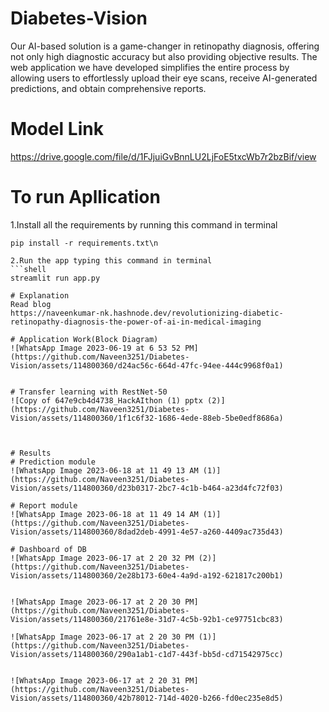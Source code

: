 # Diabetes-Vision
Our AI-based solution is a game-changer in retinopathy diagnosis, offering not only high diagnostic accuracy but also providing objective results. The web application we have developed simplifies the entire process by allowing users to effortlessly upload their eye scans, receive AI-generated predictions, and obtain comprehensive reports.

# Model Link 
https://drive.google.com/file/d/1FJjuiGvBnnLU2LjFoE5txcWb7r2bzBif/view

# To run Apllication
1.Install all the requirements by running this command in terminal
```shell
pip install -r requirements.txt\n

2.Run the app typing this command in terminal
```shell
streamlit run app.py

# Explanation
Read blog
https://naveenkumar-nk.hashnode.dev/revolutionizing-diabetic-retinopathy-diagnosis-the-power-of-ai-in-medical-imaging

# Application Work(Block Diagram)
![WhatsApp Image 2023-06-19 at 6 53 52 PM](https://github.com/Naveen3251/Diabetes-Vision/assets/114800360/d24ac56c-664d-47fc-94ee-444c9968f0a1)


# Transfer learning with RestNet-50
![Copy of 647e9cb4d4738_HackAIthon (1) pptx (2)](https://github.com/Naveen3251/Diabetes-Vision/assets/114800360/1f1c6f32-1686-4ede-88eb-5be0edf8686a)



# Results
# Prediction module
![WhatsApp Image 2023-06-18 at 11 49 13 AM (1)](https://github.com/Naveen3251/Diabetes-Vision/assets/114800360/d23b0317-2bc7-4c1b-b464-a23d4fc72f03)

# Report module
![WhatsApp Image 2023-06-18 at 11 49 14 AM (1)](https://github.com/Naveen3251/Diabetes-Vision/assets/114800360/8dad2deb-4991-4e57-a260-4409ac735d43)

# Dashboard of DB
![WhatsApp Image 2023-06-17 at 2 20 32 PM (2)](https://github.com/Naveen3251/Diabetes-Vision/assets/114800360/2e28b173-60e4-4a9d-a192-621817c200b1)


![WhatsApp Image 2023-06-17 at 2 20 30 PM](https://github.com/Naveen3251/Diabetes-Vision/assets/114800360/21761e8e-31d7-4c5b-92b1-ce97751cbc83)

![WhatsApp Image 2023-06-17 at 2 20 30 PM (1)](https://github.com/Naveen3251/Diabetes-Vision/assets/114800360/290a1ab1-c1d7-443f-bb5d-cd71542975cc)


![WhatsApp Image 2023-06-17 at 2 20 31 PM](https://github.com/Naveen3251/Diabetes-Vision/assets/114800360/42b78012-714d-4020-b266-fd0ec235e8d5)



